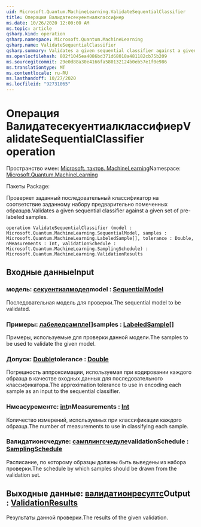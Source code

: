```yaml
---
uid: Microsoft.Quantum.MachineLearning.ValidateSequentialClassifier
title: Операция Валидатесекуентиалклассифиер
ms.date: 10/26/2020 12:00:00 AM
ms.topic: article
qsharp.kind: operation
qsharp.namespace: Microsoft.Quantum.MachineLearning
qsharp.name: ValidateSequentialClassifier
qsharp.summary: Validates a given sequential classifier against a given set of pre-labeled samples.
ms.openlocfilehash: 802f1045ea4086bd371d68018a481182cb75b209
ms.sourcegitcommit: 29e0d88a30e4166fa580132124b0eb57e1f0e986
ms.translationtype: MT
ms.contentlocale: ru-RU
ms.lasthandoff: 10/27/2020
ms.locfileid: "92731065"
---
```

# <a name="validatesequentialclassifier-operation"></a><span data-ttu-id="d73c8-102">Операция Валидатесекуентиалклассифиер</span><span class="sxs-lookup"><span data-stu-id="d73c8-102">ValidateSequentialClassifier operation</span></span>

<span data-ttu-id="d73c8-103">Пространство имен: [Microsoft. тактов. MachineLearning](xref:Microsoft.Quantum.MachineLearning)</span><span class="sxs-lookup"><span data-stu-id="d73c8-103">Namespace: [Microsoft.Quantum.MachineLearning](xref:Microsoft.Quantum.MachineLearning)</span></span>

<span data-ttu-id="d73c8-104">Пакеты [](https://nuget.org/packages/)</span><span class="sxs-lookup"><span data-stu-id="d73c8-104">Package: [](https://nuget.org/packages/)</span></span>


<span data-ttu-id="d73c8-105">Проверяет заданный последовательный классификатор на соответствие заданному набору предварительно помеченных образцов.</span><span class="sxs-lookup"><span data-stu-id="d73c8-105">Validates a given sequential classifier against a given set of pre-labeled samples.</span></span>

```qsharp
operation ValidateSequentialClassifier (model : Microsoft.Quantum.MachineLearning.SequentialModel, samples : Microsoft.Quantum.MachineLearning.LabeledSample[], tolerance : Double, nMeasurements : Int, validationSchedule : Microsoft.Quantum.MachineLearning.SamplingSchedule) : Microsoft.Quantum.MachineLearning.ValidationResults
```


## <a name="input"></a><span data-ttu-id="d73c8-106">Входные данные</span><span class="sxs-lookup"><span data-stu-id="d73c8-106">Input</span></span>

### <a name="model--sequentialmodel"></a><span data-ttu-id="d73c8-107">модель: [секуентиалмодел](xref:Microsoft.Quantum.MachineLearning.SequentialModel)</span><span class="sxs-lookup"><span data-stu-id="d73c8-107">model : [SequentialModel](xref:Microsoft.Quantum.MachineLearning.SequentialModel)</span></span>

<span data-ttu-id="d73c8-108">Последовательная модель для проверки.</span><span class="sxs-lookup"><span data-stu-id="d73c8-108">The sequential model to be validated.</span></span>


### <a name="samples--labeledsample"></a><span data-ttu-id="d73c8-109">Примеры: [лабеледсампле](xref:Microsoft.Quantum.MachineLearning.LabeledSample)[]</span><span class="sxs-lookup"><span data-stu-id="d73c8-109">samples : [LabeledSample](xref:Microsoft.Quantum.MachineLearning.LabeledSample)[]</span></span>

<span data-ttu-id="d73c8-110">Примеры, используемые для проверки данной модели.</span><span class="sxs-lookup"><span data-stu-id="d73c8-110">The samples to be used to validate the given model.</span></span>


### <a name="tolerance--double"></a><span data-ttu-id="d73c8-111">Допуск: [Double](xref:microsoft.quantum.lang-ref.double)</span><span class="sxs-lookup"><span data-stu-id="d73c8-111">tolerance : [Double](xref:microsoft.quantum.lang-ref.double)</span></span>

<span data-ttu-id="d73c8-112">Погрешность аппроксимации, используемая при кодировании каждого образца в качестве входных данных для последовательного классификатора.</span><span class="sxs-lookup"><span data-stu-id="d73c8-112">The approximation tolerance to use in encoding each sample as an input to the sequential classifier.</span></span>


### <a name="nmeasurements--int"></a><span data-ttu-id="d73c8-113">Нмеасурементс: [int](xref:microsoft.quantum.lang-ref.int)</span><span class="sxs-lookup"><span data-stu-id="d73c8-113">nMeasurements : [Int](xref:microsoft.quantum.lang-ref.int)</span></span>

<span data-ttu-id="d73c8-114">Количество измерений, используемых при классификации каждого образца.</span><span class="sxs-lookup"><span data-stu-id="d73c8-114">The number of measurements to use in classifying each sample.</span></span>


### <a name="validationschedule--samplingschedule"></a><span data-ttu-id="d73c8-115">Валидатионсчедуле: [самплингсчедуле](xref:Microsoft.Quantum.MachineLearning.SamplingSchedule)</span><span class="sxs-lookup"><span data-stu-id="d73c8-115">validationSchedule : [SamplingSchedule](xref:Microsoft.Quantum.MachineLearning.SamplingSchedule)</span></span>

<span data-ttu-id="d73c8-116">Расписание, по которому образцы должны быть выведены из набора проверки.</span><span class="sxs-lookup"><span data-stu-id="d73c8-116">The schedule by which samples should be drawn from the validation set.</span></span>



## <a name="output--validationresults"></a><span data-ttu-id="d73c8-117">Выходные данные: [валидатионресултс](xref:Microsoft.Quantum.MachineLearning.ValidationResults)</span><span class="sxs-lookup"><span data-stu-id="d73c8-117">Output : [ValidationResults](xref:Microsoft.Quantum.MachineLearning.ValidationResults)</span></span>

<span data-ttu-id="d73c8-118">Результаты данной проверки.</span><span class="sxs-lookup"><span data-stu-id="d73c8-118">The results of the given validation.</span></span>